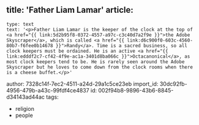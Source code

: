 title: 'Father Liam Lamar'
article:
  -
    type: text
    text: '<p>Father Liam Lamar is the keeper of the clock at the top of <a href="{{ link:5d2b95f8-0372-4557-a97c-c3c40d7a2f9e }}">the Adobe Skyscraper</a>, which is called <a href="{{ link:d6c900f0-603c-4560-80b7-f6fee0b14678 }}">Randy</a>. Time is a sacred business, so all clock keepers must be ordained. He is an active <a href="{{ link:edddf2c7-cf42-4f9e-ac1a-3401d8ba066c }}">Octacanonical</a>, as most clock keepers tend to be. He is rarely seen around the Adobe Skyscraper but he loves to come down from the clock rooms when there is a cheese buffet.</p>'
author: 7328c14f-7ec2-4511-a24d-29a1c5ce23eb
import_id: 30dc92fb-4956-479b-a43c-99fdf4ce4837
id: 002f94b8-9896-43b6-8845-d34143ad44ac
tags:
  - religion
  - people
